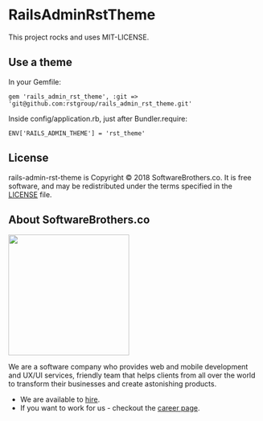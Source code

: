 RailsAdminRstTheme
===================================================

This project rocks and uses MIT-LICENSE.

Use a theme
---------------------------------------------------

In your Gemfile:

```
gem 'rails_admin_rst_theme', :git => 'git@github.com:rstgroup/rails_admin_rst_theme.git'
```

Inside config/application.rb, just after Bundler.require:

```
ENV['RAILS_ADMIN_THEME'] = 'rst_theme'
```

## License

rails-admin-rst-theme is Copyright © 2018 SoftwareBrothers.co. It is free software, and may be redistributed under the terms specified in the [LICENSE](LICENSE.md) file.

## About SoftwareBrothers.co

<img src="https://softwarebrothers.co/assets/images/software-brothers-logo-full.svg" width=240>


We are a software company who provides web and mobile development and UX/UI services, friendly team that helps clients from all over the world to transform their businesses and create astonishing products.

* We are available to [hire](https://softwarebrothers.co/contact).
* If you want to work for us - checkout the [career page](https://softwarebrothers.co/career).
